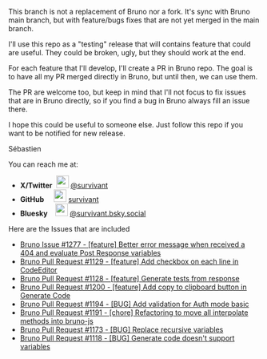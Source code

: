 This branch is not a replacement of Bruno nor a fork. It's sync with Bruno main branch, but with feature/bugs fixes
that are not yet merged in the main branch.

I'll use this repo as a "testing" release that will contains feature that could are useful. They could be broken, ugly, but they should work at the end.

For each feature that I'll develop, I'll create a PR in Bruno repo. The goal is to have all my PR merged directly in Bruno, but until then, we can use them.

The PR are welcome too, but keep in mind that I'll not focus to fix issues that are in Bruno directly, so if you find a bug in Bruno always fill an issue there.

I hope this could be useful to someone else. Just follow this repo if you want to be notified for new release.

Sébastien

You can reach me at:

- **X/Twitter**&nbsp;&nbsp;<img src="https://github.githubassets.com/assets/x-023c3ca5e173.svg" width="25" height="25"> [@survivant](https://twitter.com/survivant)
- **GitHub**&nbsp;&nbsp;&nbsp;&nbsp;&nbsp;<img src="https://github.githubassets.com/assets/github-mark-9be88460eaa6.svg" width="25" height="25" > [survivant](https://github.com/survivant)
- **Bluesky**&nbsp;&nbsp;&nbsp;&nbsp;<img src="https://blueskyweb.xyz/images/logo-64x64.jpg" width="25" height="25" > [@survivant.bsky.social](https://bluesky.social/survivant)

Here are the Issues that are included

- [Bruno Issue #1277 - [feature] Better error message when received a 404 and evaluate Post Response variables](https://github.com/usebruno/bruno/issues/1277)
- [Bruno Pull Request #1129 - [feature] Add checkbox on each line in CodeEditor](https://github.com/usebruno/bruno/pull/1129)
- [Bruno Pull Request #1128 - [feature] Generate tests from response](https://github.com/usebruno/bruno/pull/1128)
- [Bruno Pull Request #1200 - [feature] Add copy to clipboard button in Generate Code](https://github.com/usebruno/bruno/pull/1200)
- [Bruno Pull Request #1194 - [BUG] Add validation for Auth mode basic](https://github.com/usebruno/bruno/pull/1194)
- [Bruno Pull Request #1191 - [chore] Refactoring to move all interpolate methods into bruno-js](https://github.com/usebruno/bruno/pull/1191)
- [Bruno Pull Request #1173 - [BUG] Replace recursive variables](https://github.com/usebruno/bruno/pull/1173)
- [Bruno Pull Request #1118 - [BUG] Generate code doesn't support variables](https://github.com/usebruno/bruno/pull/1118)
